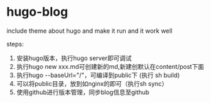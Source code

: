 # hugo-blog
include theme about hugo and make it run and it work well

steps:
1. 安装hugo版本，执行hugo server即可调试
2. 执行hugo new xxx.md可创建新的md,新建创默认在content/post下面
3. 执行hugo --baseUrl="/"，可编译到public下 (执行 sh build)
4. 可以将public目录，放到如nginx的即可（执行sh sync）
5. 使用github进行版本管理，同步blog信息至github

